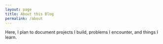 ```yaml
---
layout: page
title: About this Blog
permalink: /about
---
```


Here, I plan to document projects I build, problems I encounter, and things I learn.
